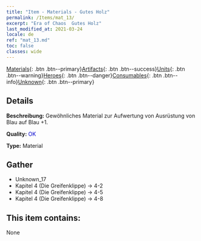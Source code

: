 ```yaml
---
title: "Item - Materials - Gutes Holz"
permalink: /Items/mat_13/
excerpt: "Era of Chaos  Gutes Holz"
last_modified_at: 2021-03-24
locale: de
ref: "mat_13.md"
toc: false
classes: wide
---
```

 [Materials](/de/Items/){: .btn .btn--primary}[Artifacts](/de/Items/Artifacts/){: .btn .btn--success}[Units](/de/Items/Units/){: .btn .btn--warning}[Heroes](/de/Items/Heroes/){: .btn .btn--danger}[Consumables](/de/Items/Consumables/){: .btn .btn--info}[Unknown](/de/Items/Unknown/){: .btn .btn--primary}

## Details
 **Beschreibung:** Gewöhnliches Material zur Aufwertung von Ausrüstung von Blau auf Blau +1.

 **Quality:** <span style="color: #0000CD">OK</span>

 **Type:** Material

## Gather

*    Unknown_17 
*    Kapitel 4 (Die Greifenklippe) -> 4-2 
*    Kapitel 4 (Die Greifenklippe) -> 4-5 
*    Kapitel 4 (Die Greifenklippe) -> 4-8 

## This item contains:

  None

